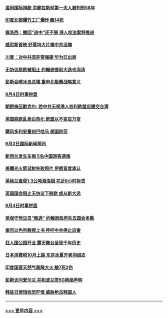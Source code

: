 #### [滥用国际捐款 洪都拉斯前第一夫人被判刑58年](../pages/prog202/a102658312.md?t=09050355) 
#### [印度北部爆竹工厂爆炸 酿14死](../pages/prog202/a102658295.md?t=09050355) 
#### [佩洛西：撤回“送中”还不够 港人权法案将推进](../pages/prog202/a102658287.md?t=09050355) 
#### [威尼斯首映 好莱坞大片揭中共活摘](../pages/prog202/a102658202.md?t=09050355) 
#### [川普：对中共须非常强硬 华为已出局](../pages/prog202/a102658176.md?t=09050355) 
#### [无协议脱欧被阻止 约翰逊提前大选也泡汤](../pages/prog202/a102658149.md?t=09050355) 
#### [彭斯会晤冰岛总理 重申北极圈战略意义](../pages/prog202/a102658140.md?t=09050355) 
#### [9月4日时事拼盘](../pages/prog202/a102658113.md?t=09050355) 
#### [朝野施压默克尔: 若中共无视港人权利欧盟应建交台湾](../pages/prog202/a102658018.md?t=09050355) 
#### [英国脱欧乱局白热化 欧盟以不变应万变](../pages/prog202/a102657957.md?t=09050355) 
#### [飓风多利安重创巴哈马 美国防范](../pages/prog202/a102657939.md?t=09050355) 
#### [9月3日国际新闻简讯](../pages/prog202/a102657739.md?t=09050355) 
#### [新西兰发生车祸 5名中国游客遇难](../pages/prog202/a102657751.md?t=09050355) 
#### [美曝光火箭试射失败照片 伊朗首度承认](../pages/prog202/a102657645.md?t=09050355) 
#### [英格兰查获1.3公吨海洛因 花近6小时拆货](../pages/prog202/a102657554.md?t=09050355) 
#### [英国国会阻止无协议下脱欧 或从新大选](../pages/prog202/a102657432.md?t=09050355) 
#### [9月4日时事拼盘](../pages/prog202/a102657413.md?t=09050355) 
#### [英保守党议员“叛逃” 约翰逊政府失去国会多数](../pages/prog202/a102657360.md?t=09050355) 
#### [逾百以色列教授上书 呼吁中共停止迫害](../pages/prog202/a102657353.md?t=09050355) 
#### [狂人国公园开业 露天舞台呈现千年历史](../pages/prog202/a102657339.md?t=09050355) 
#### [日本消费税10月上路 东京炎夏开卖羽绒衣](../pages/prog202/a102657308.md?t=09050355) 
#### [印度国营天然气轰隆大火 酿7死2伤](../pages/prog202/a102657156.md?t=09050355) 
#### [彭斯访问爱尔兰 并和波兰签5G网络声明](../pages/prog202/a102657161.md?t=09050355) 
#### [韩驻日使馆收恐吓信 威胁枪击韩国人](../pages/prog202/a102657137.md?t=09050355) 

----
#### [ >>> 更早内容 <<< ](../indexes/prog202-earlier.md)
